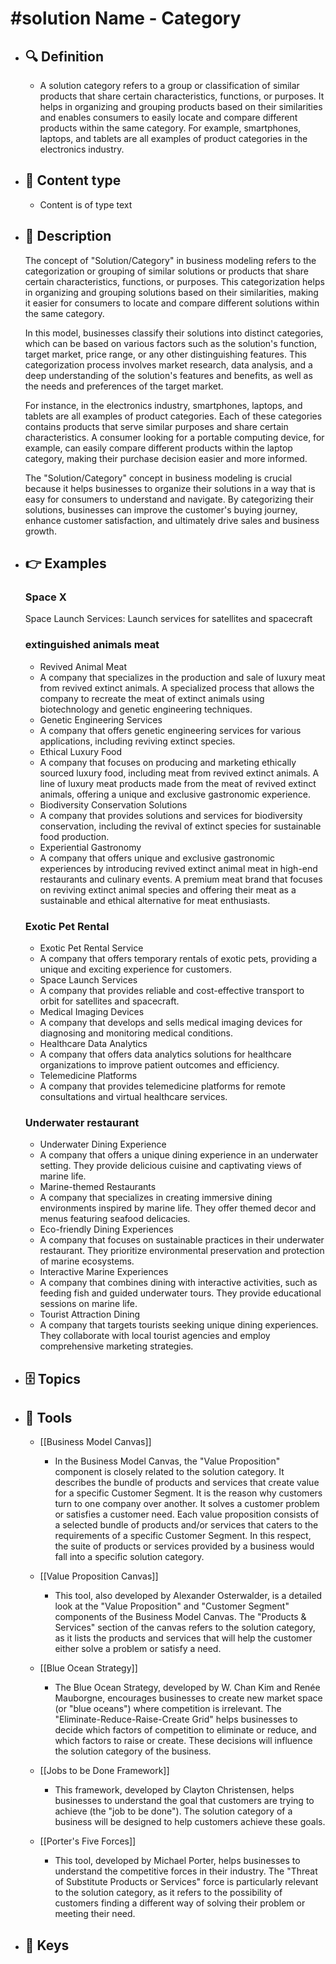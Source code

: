 # #solution Name - Category
- ## 🔍 Definition
  - A solution category refers to a group or classification of similar products that share certain characteristics, functions, or purposes. It helps in organizing and grouping products based on their similarities and enables consumers to easily locate and compare different products within the same category. For example, smartphones, laptops, and tablets are all examples of product categories in the electronics industry.
- ## 📰 Content type 
  - Content is of type text
- ## 📖 Description
  The concept of "Solution/Category" in business modeling refers to the categorization or grouping of similar solutions or products that share certain characteristics, functions, or purposes. This categorization helps in organizing and grouping solutions based on their similarities, making it easier for consumers to locate and compare different solutions within the same category.
  
  In this model, businesses classify their solutions into distinct categories, which can be based on various factors such as the solution's function, target market, price range, or any other distinguishing features. This categorization process involves market research, data analysis, and a deep understanding of the solution's features and benefits, as well as the needs and preferences of the target market.
  
  For instance, in the electronics industry, smartphones, laptops, and tablets are all examples of product categories. Each of these categories contains products that serve similar purposes and share certain characteristics. A consumer looking for a portable computing device, for example, can easily compare different products within the laptop category, making their purchase decision easier and more informed.
  
  The "Solution/Category" concept in business modeling is crucial because it helps businesses to organize their solutions in a way that is easy for consumers to understand and navigate. By categorizing their solutions, businesses can improve the customer's buying journey, enhance customer satisfaction, and ultimately drive sales and business growth.
- ## 👉 Examples
  ### Space X
  Space Launch Services: Launch services for satellites and spacecraft
  ### 
  
  ### extinguished animals meat
  -  Revived Animal Meat
  	- A company that specializes in the production and sale of luxury meat from revived extinct animals. A specialized process that allows the company to recreate the meat of extinct animals using biotechnology and genetic engineering techniques.
  -  Genetic Engineering Services
  	- A company that offers genetic engineering services for various applications, including reviving extinct species.
  -  Ethical Luxury Food
  	- A company that focuses on producing and marketing ethically sourced luxury food, including meat from revived extinct animals. A line of luxury meat products made from the meat of revived extinct animals, offering a unique and exclusive gastronomic experience.
  -  Biodiversity Conservation Solutions
  	- A company that provides solutions and services for biodiversity conservation, including the revival of extinct species for sustainable food production.
  -  Experiential Gastronomy
  	- A company that offers unique and exclusive gastronomic experiences by introducing revived extinct animal meat in high-end restaurants and culinary events. A premium meat brand that focuses on reviving extinct animal species and offering their meat as a sustainable and ethical alternative for meat enthusiasts.
  ### Exotic Pet Rental
  -  Exotic Pet Rental Service
  	- A company that offers temporary rentals of exotic pets, providing a unique and exciting experience for customers.
  -  Space Launch Services
  	- A company that provides reliable and cost-effective transport to orbit for satellites and spacecraft.
  -  Medical Imaging Devices
  	- A company that develops and sells medical imaging devices for diagnosing and monitoring medical conditions.
  -  Healthcare Data Analytics
  	- A company that offers data analytics solutions for healthcare organizations to improve patient outcomes and efficiency.
  -  Telemedicine Platforms
  	- A company that provides telemedicine platforms for remote consultations and virtual healthcare services.
  ### Underwater restaurant
  -  Underwater Dining Experience
  	- A company that offers a unique dining experience in an underwater setting. They provide delicious cuisine and captivating views of marine life.
  -  Marine-themed Restaurants
  	- A company that specializes in creating immersive dining environments inspired by marine life. They offer themed decor and menus featuring seafood delicacies.
  -  Eco-friendly Dining Experiences
  	- A company that focuses on sustainable practices in their underwater restaurant. They prioritize environmental preservation and protection of marine ecosystems.
  -  Interactive Marine Experiences
  	- A company that combines dining with interactive activities, such as feeding fish and guided underwater tours. They provide educational sessions on marine life.
  -  Tourist Attraction Dining
  	- A company that targets tourists seeking unique dining experiences. They collaborate with local tourist agencies and employ comprehensive marketing strategies.
- ## 🗄️ Topics
  
- ## 🧰 Tools
  - [[Business Model Canvas]]
    - In the Business Model Canvas, the "Value Proposition" component is closely related to the solution category. It describes the bundle of products and services that create value for a specific Customer Segment. It is the reason why customers turn to one company over another. It solves a customer problem or satisfies a customer need. Each value proposition consists of a selected bundle of products and/or services that caters to the requirements of a specific Customer Segment. In this respect, the suite of products or services provided by a business would fall into a specific solution category.
    
  - [[Value Proposition Canvas]]
    - This tool, also developed by Alexander Osterwalder, is a detailed look at the "Value Proposition" and "Customer Segment" components of the Business Model Canvas. The "Products & Services" section of the canvas refers to the solution category, as it lists the products and services that will help the customer either solve a problem or satisfy a need.
  
  - [[Blue Ocean Strategy]]
    - The Blue Ocean Strategy, developed by W. Chan Kim and Renée Mauborgne, encourages businesses to create new market space (or "blue oceans") where competition is irrelevant. The "Eliminate-Reduce-Raise-Create Grid" helps businesses to decide which factors of competition to eliminate or reduce, and which factors to raise or create. These decisions will influence the solution category of the business.
  
  - [[Jobs to be Done Framework]]
    - This framework, developed by Clayton Christensen, helps businesses to understand the goal that customers are trying to achieve (the "job to be done"). The solution category of a business will be designed to help customers achieve these goals.
  
  - [[Porter's Five Forces]]
    - This tool, developed by Michael Porter, helps businesses to understand the competitive forces in their industry. The "Threat of Substitute Products or Services" force is particularly relevant to the solution category, as it refers to the possibility of customers finding a different way of solving their problem or meeting their need.
- ## 🔑 Keys
  
